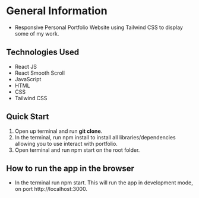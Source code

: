 # General Information

- Responsive Personal Portfolio Website using Tailwind CSS to display some of my work.

## Technologies Used

- React JS
- React Smooth Scroll
- JavaScript
- HTML
- CSS
- Tailwind CSS

## Quick Start

1. Open up terminal and run **git clone**.
2. In the terminal, run npm install to install all libraries/dependencies allowing you to use interact with portfolio.
3. Open terminal and run npm start on the root folder.

## How to run the app in the browser
- In the terminal run npm start. This will run the app in development mode, on port http://localhost:3000.


